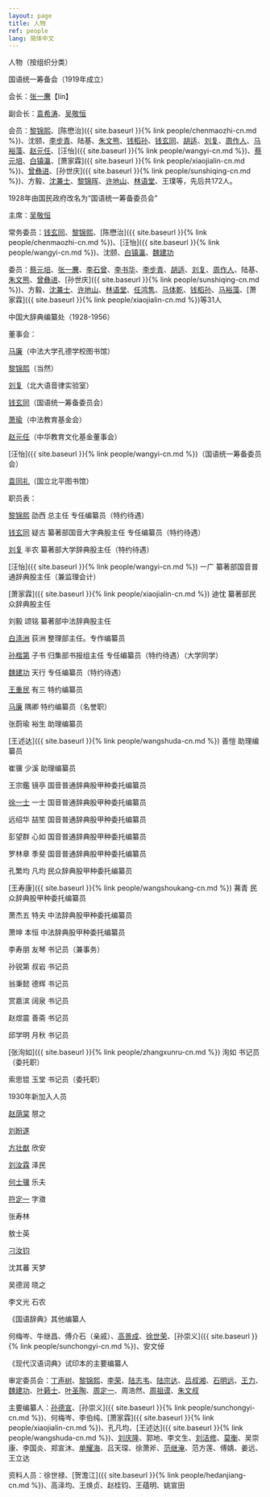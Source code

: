 ```yaml
---
layout: page
title: 人物
ref: people
lang: 简体中文
---
```


人物（按组织分类）

国语统一筹备会（1919年成立）

会长：[张一麐](https://baike.baidu.com/item/张一麐)【lín】

副会长：[袁希涛](https://baike.baidu.com/item/袁希涛)、[吴敬恒](https://baike.baidu.com/item/吴敬恒)

会员：[黎锦熙](https://baike.baidu.com/item/黎锦熙)、[陈懋治]({{ site.baseurl }}{% link people/chenmaozhi-cn.md %})、沈颐、[李步青](https://baike.baidu.com/item/李步青)、陆基、[朱文熊](https://baike.baidu.com/item/朱文熊)、[钱稻孙](https://baike.baidu.com/item/钱稻孙)、[钱玄同](https://baike.baidu.com/item/钱玄同)、[胡适](https://baike.baidu.com/item/胡适)、[刘复](https://baike.baidu.com/item/刘复)、[周作人](https://baike.baidu.com/item/周作人)、[马裕藻](https://baike.baidu.com/item/马裕藻)、[赵元任](https://baike.baidu.com/item/赵元任)、[汪怡]({{ site.baseurl }}{% link people/wangyi-cn.md %})、[蔡元培](https://baike.baidu.com/item/蔡元培/119206)、[白镇瀛](https://baike.baidu.com/item/白涤洲)、[萧家霖]({{ site.baseurl }}{% link people/xiaojialin-cn.md %})、[曾彝进](https://baike.baidu.com/item/曾彝进)、[孙世庆]({{ site.baseurl }}{% link people/sunshiqing-cn.md %})、方毅、[沈兼士](https://baike.baidu.com/item/沈兼士)、[黎锦晖](https://baike.baidu.com/item/黎锦晖)、[许地山](https://baike.baidu.com/item/许地山)、[林语堂](https://baike.baidu.com/item/林语堂)、王璞等，先后共172人。

1928年由国民政府改名为“国语统一筹备委员会”

主席：[吴敬恒](https://baike.baidu.com/item/吴敬恒)

常务委员：[钱玄同](https://baike.baidu.com/item/钱玄同)、[黎锦熙](https://baike.baidu.com/item/黎锦熙)、[陈懋治]({{ site.baseurl }}{% link people/chenmaozhi-cn.md %})、[汪怡]({{ site.baseurl }}{% link people/wangyi-cn.md %})、沈颐、[白镇瀛](https://baike.baidu.com/item/白涤洲)、[魏建功](https://baike.baidu.com/item/魏建功/1116970)

委员：[蔡元培](https://baike.baidu.com/item/蔡元培/119206)、[张一麐](https://baike.baidu.com/item/张一麐)、[李石曾](https://baike.baidu.com/item/李石曾)、[李书华](https://baike.baidu.com/item/李书华)、[李步青](https://baike.baidu.com/item/李步青)、[胡适](https://baike.baidu.com/item/胡适)、[刘复](https://baike.baidu.com/item/刘复)、[周作人](https://baike.baidu.com/item/周作人)、陆基、[朱文熊](https://baike.baidu.com/item/朱文熊)、[曾彝进](https://baike.baidu.com/item/曾彝进)、[孙世庆]({{ site.baseurl }}{% link people/sunshiqing-cn.md %})、方毅、[沈兼士](https://baike.baidu.com/item/沈兼士)、[许地山](https://baike.baidu.com/item/许地山)、[林语堂](https://baike.baidu.com/item/林语堂)、[任鸿隽](https://baike.baidu.com/item/任鸿隽)、[马体乾](https://baike.baidu.com/item/马体乾)、[钱稻孙](https://baike.baidu.com/item/钱稻孙)、[马裕藻](https://baike.baidu.com/item/马裕藻)、[萧家霖]({{ site.baseurl }}{% link people/xiaojialin-cn.md %})等31人

中国大辞典编纂处（1928-1956）

董事会：

[马廉](https://baike.baidu.com/item/马廉)（中法大学孔德学校图书馆）

[黎锦熙](https://baike.baidu.com/item/黎锦熙)（当然）

[刘复](https://baike.baidu.com/item/刘复)（北大语音律实验室）

[钱玄同](https://baike.baidu.com/item/钱玄同)（国语统一筹备委员会）

[萧瑜](https://baike.baidu.com/item/萧瑜)（中法教育基金会）

[赵元任](https://baike.baidu.com/item/赵元任)（中华教育文化基金董事会）

[汪怡]({{ site.baseurl }}{% link people/wangyi-cn.md %})（国语统一筹备委员会）

[袁同礼](https://baike.baidu.com/item/袁同礼)（国立北平图书馆）

职员表：

[黎锦熙](https://baike.baidu.com/item/黎锦熙) 劭西 总主任 专任编纂员（特约待遇）

[钱玄同](https://baike.baidu.com/item/钱玄同) 疑古 纂著部国音大字典股主任 专任编纂员（特约待遇）

[刘复](https://baike.baidu.com/item/刘复) 半农 纂著部大学辞典股主任（特约待遇）

[汪怡]({{ site.baseurl }}{% link people/wangyi-cn.md %}) 一广 纂著部国音普通辞典股主任（兼监理会计）

[萧家霖]({{ site.baseurl }}{% link people/xiaojialin-cn.md %}) 迪忱 纂著部民众辞典股主任

刘毅 颂铭 纂著部中法辞典股主任

[白涤洲](https://baike.baidu.com/item/白涤洲) 荻洲 整理部主任。专作编纂员

[孙楷第](https://baike.baidu.com/item/孙楷第) 子书 归集部书报组主任 专任编纂员（特约待遇）（大学同学）

[魏建功](https://baike.baidu.com/item/魏建功/1116970) 天行 专任编纂员（特约待遇）

[王重民](https://baike.baidu.com/item/王重民) 有三 特约编纂员

[马廉](https://baike.baidu.com/item/马廉) 隅卿 特约编纂员（名誉职）

张蔚瑜 裕生 助理编纂员

[王述达]({{ site.baseurl }}{% link people/wangshuda-cn.md %}) 善愷 助理编纂员

崔骥 少溪 助理编纂员

王宗鑑 镜亭 国音普通辞典股甲种委托编纂员

[徐一士](https://baike.baidu.com/item/徐一士) 一士 国音普通辞典股甲种委托编纂员

远绍华 喆笙 国音普通辞典股甲种委托编纂员

彭望群 心如 国音普通辞典股甲种委托编纂员

罗林章 季斐 国音普通辞典股甲种委托编纂员

孔繁均 凡均 民众辞典股甲种委托编纂员

[王寿康]({{ site.baseurl }}{% link people/wangshoukang-cn.md %}) 茀青 民众辞典股甲种委托编纂员

萧杰五 特夫 中法辞典股甲种委托编纂员

萧坤 本恒 中法辞典股甲种委托编纂员

李寿朋 友琴 书记员（兼事务）

孙锐第 叔岩 书记员

翁秉懿 德辉 书记员

赏嘉滨 阔泉 书记员

赵煜震 善斋 书记员

邱学明 月秋 书记员

[张洵如]({{ site.baseurl }}{% link people/zhangxunru-cn.md %})  洵如 书记员（委托职）

索思锟 玉堂 书记员（委托职）

1930年新加入人员

[赵荫棠](https://baike.baidu.com/item/赵荫棠) 憇之

[刘盼遂](https://baike.baidu.com/item/刘盼遂)

[方壮猷](https://baike.baidu.com/item/方壮猷) 欣安

[刘汝霖](https://baike.baidu.com/item/刘汝霖) 泽民

[何士骥](https://baike.baidu.com/item/何士骥) 乐夫

[符定一](https://baike.baidu.com/item/符定一) 字瀓

张寿林

敖士英

[刁汝钧](https://baike.baidu.com/item/刁汝钧)

沈其蕃 天梦

吴德润 晓之

李文光 石农

《国语辞典》其他编纂人

何梅岑、牛继昌、傅介石（亲戚）、[高景成](https://baike.baidu.com/item/高景成)、[徐世荣](https://baike.baidu.com/item/徐世荣/1142033)、[孙崇义]({{ site.baseurl }}{% link people/sunchongyi-cn.md %})、安文倬

《现代汉语词典》试印本的主要编纂人

审定委员会：[丁声树](https://baike.baidu.com/item/丁声树)、[黎锦熙](https://baike.baidu.com/item/黎锦熙)、[李荣](https://baike.baidu.com/item/李荣/132357)、[陆志韦](https://baike.baidu.com/item/陆志韦)、[陆宗达](https://baike.baidu.com/item/陆宗达)、[吕叔湘](https://baike.baidu.com/item/吕叔湘)、[石明远](https://baike.baidu.com/item/石明远)、[王力](https://baike.baidu.com/item/王力/3888)、[魏建功](https://baike.baidu.com/item/魏建功/1116970)、[叶籁士](https://baike.baidu.com/item/叶籁士)、[叶圣陶](https://baike.baidu.com/item/叶圣陶)、[周定一](https://baike.baidu.com/item/周定一/5825154)、周浩然、[周祖谟](https://baike.baidu.com/item/周祖谟)、[朱文叔](https://baike.baidu.com/item/朱文叔)

主要编纂人：[孙德宣](https://baike.baidu.com/item/孙德宣)、[孙崇义]({{ site.baseurl }}{% link people/sunchongyi-cn.md %})、何梅岑、李伯纯、[萧家霖]({{ site.baseurl }}{% link people/xiaojialin-cn.md %})、孔凡均、[王述达]({{ site.baseurl }}{% link people/wangshuda-cn.md %})、[刘庆隆](https://baike.baidu.com/item/刘庆隆)、郭地、李文生、[刘洁修](https://baike.baidu.com/item/刘洁修)、[莫衡](https://baike.baidu.com/item/莫衡/5404038)、吴崇康、李国炎、郑宣沐、[单耀海](https://baike.baidu.com/item/单耀海)、吕天琛、徐萧斧、[范继淹](https://baike.baidu.com/item/范继淹)、范方莲、傅婧、姜远、王立达

资料人员：徐世禄、[贺澹江]({{ site.baseurl }}{% link people/hedanjiang-cn.md %})、高泽均、王焕贞、赵桂钧、王蕴明、姚宣田


